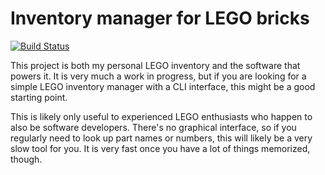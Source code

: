 Inventory manager for LEGO bricks
=================================

[![Build Status](https://travis-ci.org/jncraton/bricki.svg?branch=master)](https://travis-ci.org/jncraton/bricki)

This project is both my personal LEGO inventory and the software that powers it. It is very much a work in progress, but if you are looking for a simple LEGO inventory manager with a CLI interface, this might be a good starting point.

This is likely only useful to experienced LEGO enthusiasts who happen to also be software developers. There's no graphical interface, so if you regularly need to look up part names or numbers, this will likely be a very slow tool for you. It is very fast once you have a lot of things memorized, though.
